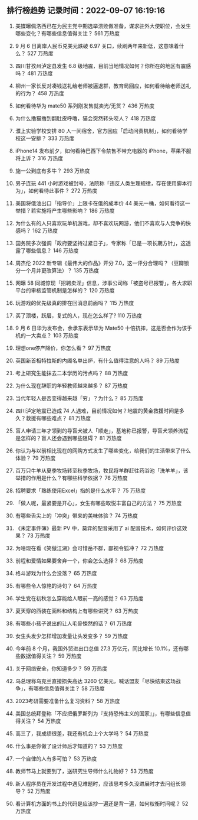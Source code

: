 
## 排行榜趋势 记录时间：2022-09-07 16:19:16
  
  1. 美媒曝佩洛西已在为民主党中期选举溃败做准备，谋求驻外大使职位，会发生哪些变化？有哪些信息值得关注？ 561 万热度
    
  2. 9 月 6 日离岸人民币兑美元跌破 6.97 关口，续刷两年来新低，这意味着什么？ 527 万热度
    
  3. 四川甘孜州泸定县发生 6.8 级地震，目前当地情况如何？你所在的地区有震感吗？ 481 万热度
    
  4. 柳州一家长反对凑钱送礼给老师被逼退群，教育局回应，如何看待给老师送礼的行为？ 458 万热度
    
  5. 如何看待华为 mate50 系列刚发售就卖光/无货？ 436 万热度
    
  6. 为什么撸猫撸到翻肚皮呼噜，猫会突然转头咬人？ 418 万热度
    
  7. 濮上实验学校安排 80 人一间宿舍，官方回应「启动问责机制」，如何看待学校这一安排？ 333 万热度
    
  8. iPhone14 发布前夕，如何看待巴西下令禁售不带充电器的 iPhone，苹果不服将上诉？ 316 万热度
    
  9. 施一公到底有多牛？ 293 万热度
    
  10. 男子连玩 441 小时游戏被封号，法院称「违反人类生理规律，存在使用脚本行为」，如何看待此事件？ 272 万热度
    
  11. 美国将俄油出口「指导价」上限卡在俄的成本价 44 美元一桶，如何看待这一举措？若实施将产生哪些影响？ 186 万热度
    
  12. 为什么有的人只喜欢玩单机游戏，却不喜欢玩网游，他们不喜欢与人竞争的快感吗？ 162 万热度
    
  13. 国务院多次强调「政府要坚持过紧日子」，专家称「已是一项长期方针」，这透露了哪些信息？ 146 万热度
    
  14. 周杰伦 2022 新专辑《最伟大的作品》开分 7.0，这一评分合理吗？（豆瓣锁分一个月并更改算法）？ 135 万热度
    
  15. 网曝 58 同城惊现「招聘卖淫」信息，涉事公司称「被盗号已报警」，各大求职平台的审核监管机制是怎样的？ 120 万热度
    
  16. 玩游戏的优先级真的排在回消息前面吗？ 115 万热度
    
  17. 买了顶楼，跃层，复式的人，现在怎么样了? 110 万热度
    
  18. 9 月 6 日华为发布会，余承东表示华为 Mate50 十倍抗摔，这是否会作为该手机的一大卖点？ 103 万热度
    
  19. 理想one停产降价，你怎么看？ 97 万热度
    
  20. 英国新首相特拉斯的内阁名单出炉，有什么值得注意的人吗？ 89 万热度
    
  21. 考上研究生能抹去二本学历的污点吗？ 88 万热度
    
  22. 为什么现在辞职的年轻教师越来越多？ 87 万热度
    
  23. 当代年轻人是否变得越来越「穷」？为什么？ 85 万热度
    
  24. 四川泸定地震已造成 74 人遇难，目前情况如何？地震的黄金救援时间是多久？救援有哪些难点？ 81 万热度
    
  25. 盲人申请三年才领到的导盲犬被人「顺走」，基地称已报警，导盲犬领养流程是怎样的？盲人还会遇到哪些阻碍？ 81 万热度
    
  26. 你认为与以前相比现在的网购方式发生了哪些变化，给我们的生活带来了什么体验？ 79 万热度
    
  27. 百万只牛羊从夏季牧场转至秋季牧场，牧民将羊群赶往药浴池「洗羊羊」，该举措的作用是什么？有哪些科学依据？ 76 万热度
    
  28. 招聘要求「熟练使用Excel」指的是什么水平？ 75 万热度
    
  29. 「做人呢，最紧要是开心」，女生有哪些取悦丰富自己的方法？ 75 万热度
    
  30. 有哪些舌尖上的「冲突」带来的美味体验？ 74 万热度
    
  31. 《未定事件簿》最新 PV 中，莫弈的配音采用了 ai 配音技术，如何评价这效果？ 73 万热度
    
  32. 为啥现在看《笑傲江湖》会可惜岳不群，鄙视令狐冲？ 72 万热度
    
  33. 前程和爱情如果要舍弃一个，你会怎么选择？ 68 万热度
    
  34. 格斗游戏为什么会没落？ 65 万热度
    
  35. 有哪些令人惊艳的诗句？ 64 万热度
    
  36. 学生党在初秋怎么穿能给人眼前一亮的感觉？ 63 万热度
    
  37. 夏天穿的西装在面料和结构上有哪些讲究？ 63 万热度
    
  38. 有哪些小孩子说出的让人毛骨悚然的话？ 61 万热度
    
  39. 女生头发少怎样增加发量让头发变多？ 59 万热度
    
  40. 今年前 8 个月，我国外贸进出口总值 27.3 万亿元，同比增长 10.1%，还有哪些数据值得关注？ 59 万热度
    
  41. 关于网络安全，你知道多少？ 59 万热度
    
  42. 乌总理称乌克兰直接损失高达 3260 亿美元，喊话盟友「尽快结束这场战争」，有哪些信息值得关注？ 58 万热度
    
  43. 2023考研需要准备什么复习资料？ 58 万热度
    
  44. 美国总统拜登称「不应把俄罗斯列为『支持恐怖主义的国家』」，有哪些信息值得关注？ 54 万热度
    
  45. 高三了，我成绩很差，我还有机会上个大学吗？ 54 万热度
    
  46. 什么事是你做了设计师后才知道的？ 53 万热度
    
  47. 一个自律的人有多可怕？ 53 万热度
    
  48. 教师节马上就要到了，送研究生导师什么礼物好？ 53 万热度
    
  49. 新人程序员在开发过程中遇见难题时，应该思考多久没进展时才去问组长领导？ 52 万热度
    
  50. 看计算机方面的书上的代码是应该抄一遍还是背一遍，如何权衡时间呢？ 52 万热度
    